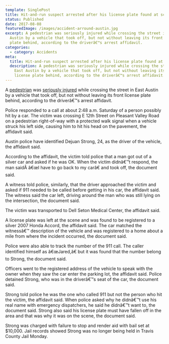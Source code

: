 ```yaml
---
template: SinglePost
title: Hit-and-run suspect arrested after his license plate found at scene
status: Published
date: 2017-08-08
featuredImage: /images/accident-arround-austin.jpg
excerpt: A pedestrian was seriously injured while crossing the street in East
  Austin by a vehicle that took off, but not without leaving its front license
  plate behind, according to the driverâ€™s arrest affidavit.
categories:
  - category: Accidents
meta:
  title: Hit-and-run suspect arrested after his license plate found at scene
  description: A pedestrian was seriously injured while crossing the street in
    East Austin by a vehicle that took off, but not without leaving its front
    license plate behind, according to the driverâ€™s arrest affidavit.
---
```

<!--StartFragment-->

A [pedestrian](https://www.austinaccidentlawyer.com/practice-areas/pedestrian-accident-lawyers/) was [seriously injured](https://www.austinaccidentlawyer.com/practice-areas/serious-personal-injury/) while crossing the street in East Austin by a vehicle that took off, but not without leaving its front license plate behind, according to the driverâ€™s arrest affidavit.

Police responded to a call at about 2:48 a.m. Saturday of a person possibly hit by a car. The victim was crossing E 12th Street on Pleasant Valley Road on a pedestrian right-of-way with a protected walk signal when a vehicle struck his left side, causing him to hit his head on the pavement, the affidavit said.

Austin police have identified Dejuan Strong, 24, as the driver of the vehicle, the affidavit said.

According to the affidavit, the victim told police that a man got out of a silver car and asked if he was OK. When the victim didnâ€™t respond, the man saidÂ â€œI have to go back to my carâ€ and took off, the document said.

A witness told police, similarly, that the driver approached the victim and asked if 911 needed to be called before getting in his car, the affidavit said. The witness said the car left, driving around the man who was still lying on the intersection, the document said.

The victim was transported to Dell Seton Medical Center, the affidavit said.

A license plate was left at the scene and was found to be registered to a silver 2007 Honda Accord, the affidavit said. The car matched the witnessâ€™ description of the vehicle and was registered to a home about a mile from where the incident occurred, the document said.

Police were also able to track the number of the 911 call. The caller identified himself as â€œJared,â€ but it was found that the number belong to Strong, the document said.

Officers went to the registered address of the vehicle to speak with the owner when they saw the car enter the parking lot, the affidavit said. Police detained Strong, who was in the driverâ€™s seat of the car, the document said.

Strong told police he was the one who called 911 but not the person who hit the victim, the affidavit said. When police asked why he didnâ€™t use his real name with emergency dispatchers, he said he didnâ€™t want to, the document said. Strong also said his license plate must have fallen off in the area and that was why it was on the scene, the document said.

Strong was charged with failure to stop and render aid with bail set at $10,000. Jail records showed Strong was no longer being held in Travis County Jail Monday.

<!--EndFragment-->